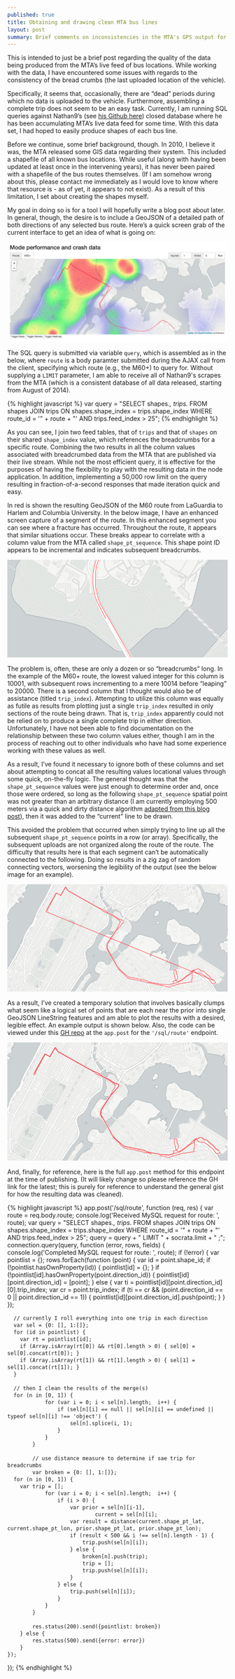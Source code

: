 ```yaml
---
published: true
title: Obtaining and drawing clean MTA bus lines
layout: post
summary: Brief comments on inconsistencies in the MTA's GPS output for buses
---
```


This is intended to just be a brief post regarding the quality of the data being produced from the MTA’s live feed of bus locations. While working with the data, I have encountered some issues with regards to the consistency of the bread crumbs (the last uploaded location of the vehicle).

Specifically, it seems that, occasionally, there are “dead” periods during which no data is uploaded to the vehicle. Furthermore, assembling a complete trip does not seem to be an easy task. Currently, I am running SQL queries against Nathan9’s (see [his Github here](https://github.com/nathan9)) closed database where he has been accumulating MTA’s live data feed for some time. With this data set, I had hoped to easily produce shapes of each bus line.

Before we continue, some brief background, though. In 2010, I believe it was, the MTA released some GIS data regarding their system. This included a shapefile of all known bus locations. While useful (along with having been updated at least once in the intervening years), it has never been paired with a shapefile of the bus routes themselves. (If I am somehow wrong about this, please contact me immediately as I would love to know where that resource is - as of yet, it appears to not exist). As a result of this limitation, I set about creating the shapes myself.

My goal in doing so is for a tool I will hopefully write a blog post about later. In general, though, the desire is to include a GeoJSON of a detailed path of both directions of any selected bus route. Here’s a quick screen grab of the current interface to get an idea of what is going on:

![goal](https://raw.githubusercontent.com/kuanb/kuanb.github.io/master/images/_posts/mta-bus-linestrings/goal.png)

The SQL query is submitted via variable `query`, which is assembled as in the below, where `route` is a body paramter submitted during the AJAX call from the client, specifying which route (e.g., the M60+) to query for. Without supplying a `LIMIT` parameter, I am able to receive all of Nathan9's scrapes from the MTA (which is a consistent database of all data released, starting from August of 2014).

{% highlight javascript %}
var query = "SELECT shapes.*, trips.* FROM shapes JOIN trips ON shapes.shape_index = trips.shape_index WHERE route_id = '" + route + "' AND trips.feed_index > 25";
{% endhighlight %}

As you can see, I join two feed tables, that of `trips` and that of `shapes` on their shared `shape_index` value, which references the breadcrumbs for a specific route. Combining the two results in all the column values associated with breadcrumbed data from the MTA that are published via their live stream. While not the most efficient query, it is effective for the purposes of having the flexibility to play with the resulting data in the node application. In addition, implementing a 50,000 row limit on the query resulting in fraction-of-a-second responses that made iteration quick and easy.

In red is shown the resulting GeoJSON of the M60 route from LaGuardia to Harlem and Columbia University. In the below image, I have an enhanced screen capture of a segment of the route. In this enhanced segment you can see where a fracture has occurred. Throughout the route, it appears that similar situations occur. These breaks appear to correlate with a column value from the MTA called `shape_pt_sequence`. This shape point ID appears to be incremental and indicates subsequent breadcrumbs.

![break](https://raw.githubusercontent.com/kuanb/kuanb.github.io/master/images/_posts/mta-bus-linestrings/break.png)

The problem is, often, these are only a dozen or so “breadcrumbs” long. In the example of the M60+ route, the lowest valued integer for this column is 10001, with subsequent rows incrementing to a mere 10014 before “leaping” to 20000. There is a second column that I thought would also be of assistance (titled `trip_index`). Attempting to utilize this column was equally as futile as results from plotting just a single `trip_index` resulted in only sections of the route being drawn. That is, `trip_index` apparently could not be relied on to produce a single complete trip in either direction. Unfortunately, I have not been able to find documentation on the relationship between these two column values either, though I am in the process of reaching out to other individuals who have had some experience working with these values as well.

As a result, I’ve found it necessary to ignore both of these columns and set about attempting to concat all the resulting values locational values through some quick, on-the-fly logic. The general thought was that the `shape_pt_sequence` values were just enough to determine order and, once those were ordered, so long as the following `shape_pt_sequence` spatial point was not greater than an arbitrary distance (I am currently employing 500 meters via a quick and dirty distance algorithm [adapted from this blog post](http://www.movable-type.co.uk/scripts/latlong.html#equirectangular)), then it was added to the “current” line to be drawn.

This avoided the problem that occurred when simply trying to line up all the subsequent `shape_pt_sequence` points in a row (or array). Specifically, the subsequent uploads are not organized along the route of the route. The difficulty that results here is that each segment can’t be automatically connected to the following. Doing so results in a zig zag of random connecting vectors, worsening the legibility of the output (see the below image for an example).

![zig](https://raw.githubusercontent.com/kuanb/kuanb.github.io/master/images/_posts/mta-bus-linestrings/zig.png)

As a result, I’ve created a temporary solution that involves basically clumps what seem like a logical set of points that are each near the prior into single GeoJSON LineString features and am able to plot the results with a desired, legible effect. An example output is shown below. Also, the code can be viewed under this [GH repo](https://github.com/kuanb/nyc-bus/blob/master/app.js) at the `app.post` for the `'/sql/route'` endpoint.

![clean](https://raw.githubusercontent.com/kuanb/kuanb.github.io/master/images/_posts/mta-bus-linestrings/clean.png)

And, finally, for reference, here is the full `app.post` method for this endpoint at the time of publishing. (It will likely change so please reference the GH link for the latest; this is purely for reference to understand the general gist for how the resulting data was cleaned).

{% highlight javascript %}
app.post('/sql/route', function (req, res) {
	var route = req.body.route;
	console.log('Received MySQL request for route: ', route);
	var query = "SELECT shapes.*, trips.* FROM shapes JOIN trips ON shapes.shape_index = trips.shape_index WHERE route_id = '" + route + "' AND trips.feed_index > 25";
	query = query + " LIMIT " + socrata.limit + " ;";
	connection.query(query, function (error, rows, fields) {
		console.log('Completed MySQL request for route: ', route);
		if (!error) {
      var pointlist = {}; 
      rows.forEach(function (point) {
        var id = point.shape_id;
        if (!pointlist.hasOwnProperty(id)) {
          pointlist[id] = {};
        }
        if (!pointlist[id].hasOwnProperty(point.direction_id)) {
          pointlist[id][point.direction_id] = [point];
        } else {
          var ti = pointlist[id][point.direction_id][0].trip_index;
          var cr = point.trip_index;
          if (ti == cr && (point.direction_id == 0 || point.direction_id == 1)) {
            pointlist[id][point.direction_id].push(point);
          }
        }
      });

      // currently I roll everything into one trip in each direction
      var sel = {0: [], 1:[]};
      for (id in pointlist) {
      	var rt = pointlist[id];
      	if (Array.isArray(rt[0]) && rt[0].length > 0) { sel[0] = sel[0].concat(rt[0]); }
      	if (Array.isArray(rt[1]) && rt[1].length > 0) { sel[1] = sel[1].concat(rt[1]); }
      }

      // then I clean the results of the merge(s)
      for (n in [0, 1]) {
				for (var i = 0; i < sel[n].length;  i++) {
					if (sel[n][i] == null || sel[n][i] == undefined || typeof sel[n][i] !== 'object') {
						sel[n].splice(i, 1);
					}
				}
			}

			// use distance measure to determine if sae trip for breadcrumbs
			var broken = {0: [], 1:[]};
      for (n in [0, 1]) {
      	var trip = [];
				for (var i = 0; i < sel[n].length;  i++) {
					if (i > 0) {
						var prior = sel[n][i-1],
								current = sel[n][i];
						var result = distance(current.shape_pt_lat, current.shape_pt_lon, prior.shape_pt_lat, prior.shape_pt_lon);
						if (result < 500 && i !== sel[n].length - 1) {
							trip.push(sel[n][i]);	
						} else {
							broken[n].push(trip);
							trip = [];
							trip.push(sel[n][i]);
						}
					} else {
						trip.push(sel[n][i]);
					}
				}
			}

			res.status(200).send({pointlist: broken})
		} else {
			res.status(500).send({error: error})
		}
	});
});
{% endhighlight %}
